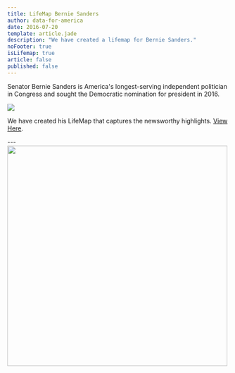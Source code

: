 ```yaml
---
title: LifeMap Bernie Sanders
author: data-for-america
date: 2016-07-20
template: article.jade
description: "We have created a lifemap for Bernie Sanders."
noFooter: true
isLifemap: true
article: false
published: false
---
```


<p>
   Senator Bernie Sanders is America's longest-serving independent politician in Congress and sought the Democratic nomination for president in 2016. 
</p>
<p>
<img class="ui medium image" style="margin: 0 auto;" src="http://lifemap.io/img/berniesanders.gif" />
</p>
<p>
   We have created his LifeMap that captures the newsworthy highlights. <a href="http://lifemap.io/berniesanders/" target="_blank">View Here</a>.
</p>
---
<a href="http://lifemap.io/berniesanders/" target="_blank">
<img class="ui medium image" style="width:500px; margin: 0 auto;" src="/img/lifemap/berniesanders.jpg" />
</a>
